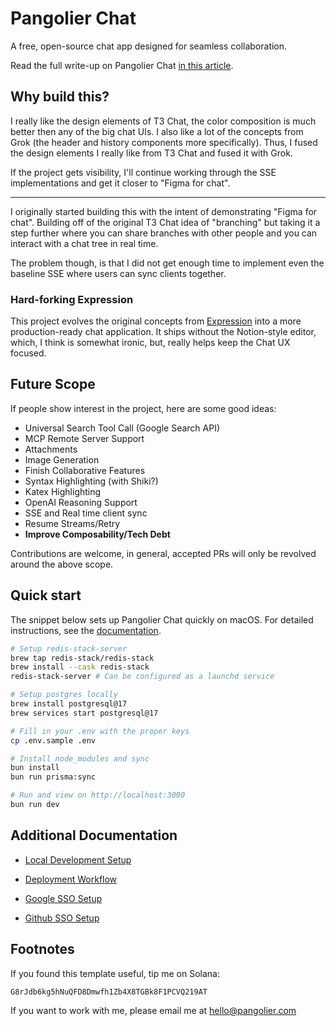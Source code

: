 # Pangolier Chat

A free, open-source chat app designed for seamless collaboration.

Read the full write-up on Pangolier Chat [in this article](https://pangolier.com/chat).

## Why build this?

I really like the design elements of T3 Chat, the color composition is much better then any of the big chat UIs. I also like a lot of the concepts from Grok (the header and history components more specifically). Thus, I fused the design elements I really like from T3 Chat and fused it with Grok.

If the project gets visibility, I'll continue working through the SSE implementations and get it closer to "Figma for chat".

---

I originally started building this with the intent of demonstrating "Figma for chat". Building off of the original T3 Chat idea of "branching" but taking it a step further where you can share branches with other people and you can interact with a chat tree in real time.

The problem though, is that I did not get enough time to  implement even the baseline SSE where users can sync clients together.

### Hard-forking Expression

This project evolves the original concepts from [Expression](https://pangolier.com/expression) into a more production-ready chat application. It ships without the Notion-style editor, which, I think is somewhat ironic, but, really helps keep the Chat UX focused.

## Future Scope

If people show interest in the project, here are some good ideas:

- Universal Search Tool Call (Google Search API)
- MCP Remote Server Support
- Attachments
- Image Generation
- Finish Collaborative Features
- Syntax Highlighting (with Shiki?)
- Katex Highlighting
- OpenAI Reasoning Support
- SSE and Real time client sync
- Resume Streams/Retry
- **Improve Composability/Tech Debt**

Contributions are welcome, in general, accepted PRs will only be revolved around the above scope.

## Quick start

The snippet below sets up Pangolier Chat quickly on macOS.
For detailed instructions, see the [documentation](./docs/DEV.md).

```bash
# Setup redis-stack-server
brew tap redis-stack/redis-stack
brew install --cask redis-stack
redis-stack-server # Can be configured as a launchd service

# Setup postgres locally
brew install postgresql@17
brew services start postgresql@17

# Fill in your .env with the proper keys
cp .env.sample .env

# Install node_modules and sync
bun install
bun run prisma:sync

# Run and view on http://localhost:3000
bun run dev
```

## Additional Documentation

- [Local Development Setup](./docs/DEV.md)

- [Deployment Workflow](./docs/DEPLOY.md)

- [Google SSO Setup](./docs/GOOGLE.md)

- [Github SSO Setup](./docs/GITHUB.md)

## Footnotes

If you found this template useful, tip me on Solana:

```crypto
G8rJdb6kg5hNuQFD8Dmwfh1Zb4X8TGBk8F1PCVQ219AT
```

If you want to work with me, please email me at <hello@pangolier.com>

